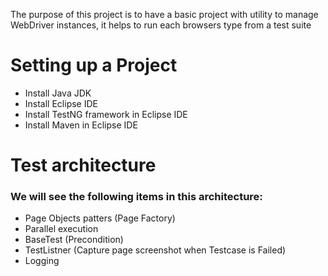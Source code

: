 The purpose of this project is to have a basic project with utility to manage WebDriver instances, it helps to run each browsers type from a test suite
# Setting up a Project
- Install Java JDK
- Install Eclipse IDE
- Install TestNG framework in Eclipse IDE 
- Install Maven in Eclipse IDE

# Test architecture
### We will see the following items in this architecture:
- Page Objects patters (Page Factory)
- Parallel execution
- BaseTest (Precondition)
- TestListner (Capture page screenshot when Testcase is Failed)
- Logging
